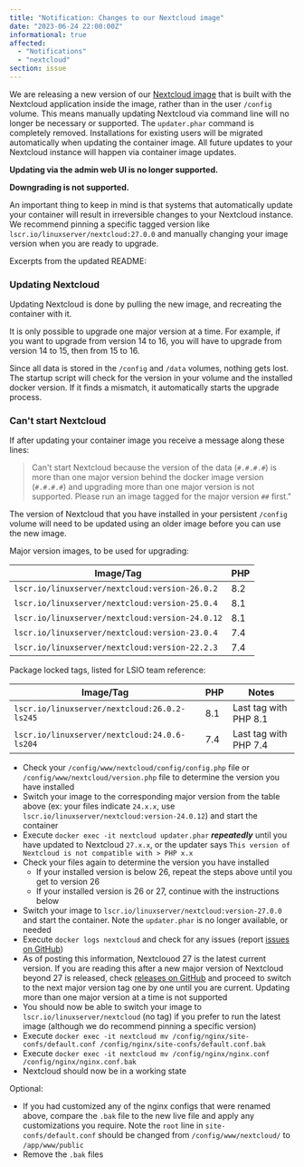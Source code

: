 ```yaml
---
title: "Notification: Changes to our Nextcloud image"
date: "2023-06-24 22:00:00Z"
informational: true
affected:
  - "Notifications"
  - "nextcloud"
section: issue
---
```


We are releasing a new version of our [Nextcloud image](https://github.com/linuxserver/docker-nextcloud/) that is built with the Nextcloud application inside the image, rather than in the user `/config` volume. This means manually updating Nextcloud via command line will no longer be necessary or supported. The `updater.phar` command is completely removed. Installations for existing users will be migrated automatically when updating the container image. All future updates to your Nextcloud instance will happen via container image updates.

**Updating via the admin web UI is no longer supported.**

**Downgrading is not supported.**

An important thing to keep in mind is that systems that automatically update your container will result in irreversible changes to your Nextcloud instance. We recommend pinning a specific tagged version like `lscr.io/linuxserver/nextcloud:27.0.0` and manually changing your image version when you are ready to upgrade.

Excerpts from the updated README:

### Updating Nextcloud

Updating Nextcloud is done by pulling the new image, and recreating the container with it.

It is only possible to upgrade one major version at a time. For example, if you want to upgrade from version 14 to 16, you will have to upgrade from version 14 to 15, then from 15 to 16.

Since all data is stored in the `/config` and `/data` volumes, nothing gets lost. The startup script will check for the version in your volume and the installed docker version. If it finds a mismatch, it automatically starts the upgrade process.

### Can't start Nextcloud

If after updating your container image you receive a message along these lines:

> Can't start Nextcloud because the version of the data (`#.#.#.#`) is more than one major version behind the docker image version (`#.#.#.#`) and upgrading more than one major version is not supported. Please run an image tagged for the major version `##` first."

The version of Nextcloud that you have installed in your persistent `/config` volume will need to be updated using an older image before you can use the new image.

Major version images, to be used for upgrading:

| Image/Tag                                       | PHP |
| ----------------------------------------------- | --- |
| `lscr.io/linuxserver/nextcloud:version-26.0.2`  | 8.2 |
| `lscr.io/linuxserver/nextcloud:version-25.0.4`  | 8.1 |
| `lscr.io/linuxserver/nextcloud:version-24.0.12` | 8.1 |
| `lscr.io/linuxserver/nextcloud:version-23.0.4`  | 7.4 |
| `lscr.io/linuxserver/nextcloud:version-22.2.3`  | 7.4 |

Package locked tags, listed for LSIO team reference:

| Image/Tag                                    | PHP | Notes                 |
| -------------------------------------------- | --- | --------------------- |
| `lscr.io/linuxserver/nextcloud:26.0.2-ls245` | 8.1 | Last tag with PHP 8.1 |
| `lscr.io/linuxserver/nextcloud:24.0.6-ls204` | 7.4 | Last tag with PHP 7.4 |

- Check your `/config/www/nextcloud/config/config.php` file or `/config/www/nextcloud/version.php` file to determine the version you have installed
- Switch your image to the corresponding major version from the table above (ex: your files indicate `24.x.x`, use `lscr.io/linuxserver/nextcloud:version-24.0.12`) and start the container
- Execute `docker exec -it nextcloud updater.phar` **_repeatedly_** until you have updated to Nextcloud `27.x.x`, or the updater says `This version of Nextcloud is not compatible with > PHP x.x`
- Check your files again to determine the version you have installed
  - If your installed version is below 26, repeat the steps above until you get to version 26
  - If your installed version is 26 or 27, continue with the instructions below
- Switch your image to `lscr.io/linuxserver/nextcloud:version-27.0.0` and start the container. Note the `updater.phar` is no longer available, or needed
- Execute `docker logs nextcloud` and check for any issues (report [issues on GitHub](https://github.com/linuxserver/docker-nextcloud/issues))
- As of posting this information, Nextclouod 27 is the latest current version. If you are reading this after a new major version of Nextcloud beyond 27 is released, check [releases on GitHub](https://github.com/linuxserver/docker-nextcloud/releases) and proceed to switch to the next major version tag one by one until you are current. Updating more than one major version at a time is not supported
- You should now be able to switch your image to `lscr.io/linuxserver/nextcloud` (no tag) if you prefer to run the latest image (although we do recommend pinning a specific version)
- Execute `docker exec -it nextcloud mv /config/nginx/site-confs/default.conf /config/nginx/site-confs/default.conf.bak`
- Execute `docker exec -it nextcloud mv /config/nginx/nginx.conf /config/nginx/nginx.conf.bak`
- Nextcloud should now be in a working state

Optional:

- If you had customized any of the nginx configs that were renamed above, compare the `.bak` file to the new live file and apply any customizations you require. Note the `root` line in `site-confs/default.conf` should be changed from `/config/www/nextcloud/` to `/app/www/public`
- Remove the `.bak` files

